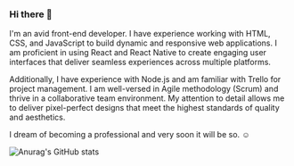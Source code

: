 ### Hi there 👋

I'm an avid front-end developer. I have experience working with HTML, CSS, and JavaScript to build dynamic and responsive web applications. I am proficient in using React and React Native to create engaging user interfaces that deliver seamless experiences across multiple platforms. 

Additionally, I have experience with Node.js and am familiar with Trello for project management. I am well-versed in Agile methodology (Scrum) and thrive in a collaborative team environment. My attention to detail allows me to deliver pixel-perfect designs that meet the highest standards of quality and aesthetics. 

I dream of becoming a professional and very soon it will be so. ☺️

<i class="fa-brands fa-html5" style="color: #dd4b25;"></i>
![Anurag's GitHub stats](https://github-readme-stats.vercel.app/api?username=MelnychenkoJenny&show_icons=true&theme=darcula)

